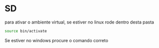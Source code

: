 # SD
para ativar o ambiente virtual, se estiver no linux rode dentro desta pasta

```sh
source bin/activate
```

Se estiver no windows procure o comando correto